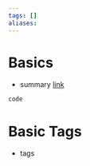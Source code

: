 ```yaml
---
tags: []
aliases:
---
```

# Basics
- summary [link](link)
```javascript
code
```
# Basic Tags
- tags